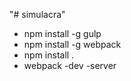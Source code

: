 "# simulacra" 

* npm install -g gulp
* npm install -g webpack
* npm install .
* webpack -dev -server
